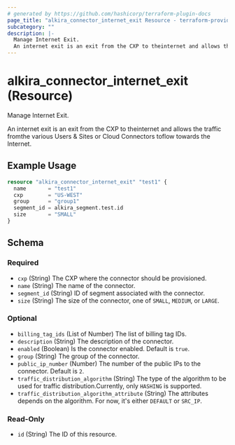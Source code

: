 ```yaml
---
# generated by https://github.com/hashicorp/terraform-plugin-docs
page_title: "alkira_connector_internet_exit Resource - terraform-provider-alkira"
subcategory: ""
description: |-
  Manage Internet Exit.
  An internet exit is an exit from the CXP to theinternet and allows the traffic fromthe various Users & Sites or Cloud Connectors toflow towards the Internet.
---
```


# alkira_connector_internet_exit (Resource)

Manage Internet Exit.

An internet exit is an exit from the CXP to theinternet and allows the traffic fromthe various Users & Sites or Cloud Connectors toflow towards the Internet.

## Example Usage

```terraform
resource "alkira_connector_internet_exit" "test1" {
  name       = "test1"
  cxp        = "US-WEST"
  group      = "group1"
  segment_id = alkira_segment.test.id
  size       = "SMALL"
}
```

<!-- schema generated by tfplugindocs -->
## Schema

### Required

- `cxp` (String) The CXP where the connector should be provisioned.
- `name` (String) The name of the connector.
- `segment_id` (String) ID of segment associated with the connector.
- `size` (String) The size of the connector, one of `SMALL`, `MEDIUM`, or `LARGE`.

### Optional

- `billing_tag_ids` (List of Number) The list of billing tag IDs.
- `description` (String) The description of the connector.
- `enabled` (Boolean) Is the connector enabled. Default is `true`.
- `group` (String) The group of the connector.
- `public_ip_number` (Number) The number of the public IPs to the connector. Default is `2`.
- `traffic_distribution_algorithm` (String) The type of the algorithm to be used for traffic distribution.Currently, only `HASHING` is supported.
- `traffic_distribution_algorithm_attribute` (String) The attributes depends on the algorithm. For now, it's either `DEFAULT` or `SRC_IP`.

### Read-Only

- `id` (String) The ID of this resource.



